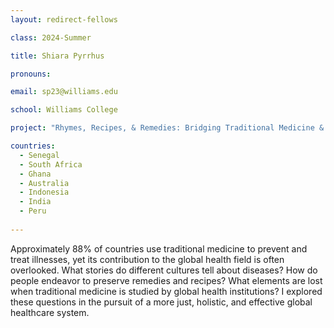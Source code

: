 ```yaml
---
layout: redirect-fellows

class: 2024-Summer

title: Shiara Pyrrhus

pronouns: 

email: sp23@williams.edu

school: Williams College

project: "Rhymes, Recipes, & Remedies: Bridging Traditional Medicine & Oral Tradition"

countries:
  - Senegal
  - South Africa
  - Ghana
  - Australia
  - Indonesia
  - India
  - Peru
  
---
```


Approximately 88% of countries use traditional medicine to prevent and treat illnesses, yet its contribution to the global health field is often overlooked. What stories do different cultures tell about diseases? How do people endeavor to preserve remedies and recipes? What elements are lost when traditional medicine is studied by global health institutions? I explored these questions in the pursuit of a more just, holistic, and effective global healthcare system.